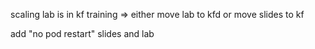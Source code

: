 scaling lab is in kf training
=> either move lab to kfd or move slides to kf

add "no pod restart" slides and lab
